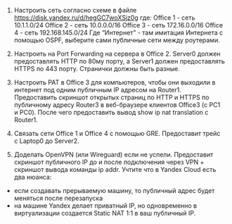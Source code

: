 1. Настроить сеть согласно схеме в файле
https://disk.yandex.ru/d/hegGC7woXSjz0g где:
Office 1 - cеть 10.1.1.0/24
Office 2 - cеть 10.0.0.0/16
Office 3 - cеть 172.16.0.0/16
Office 4 - cеть 192.168.145.0/24
Где “Интернет” - там имитация Интернета с помощью OSPF, выберите сами публичные сети между роутерами.

2. Настроить на Port Forwarding на сервера в Office 2. Server0 должен предоставлять HTTP по 80му порту, а Server1 должен предоставлять HTTPS по 443 порту. Странички должны быть разные.

3. Настроить PAT в Office 3 для компьютеров, чтобы они выходили в интернет под одним публичным IP адресом на Router1.
Предоставить скриншот открытых страниц по HTTP и HTTPS по публичному адресу Router3 в веб-браузере клиентов Office3 (с РС1 и РС0).
После чего предоставить вывод show ip nat translation c Router1.

4. Связать сети Office 1 и Office 4 с помощью GRE. Предоставит трейс с Laptop0 до Server2.

5. Доделать OpenVPN (или Wireguard) если не успели. Предоставит скриншот публичного IP до и после подключения через VPN + скриншот вывода команды ip addr.
Учтите что в Yandex Cloud есть два нюанса:
- если создавать прерываемую машину, то публичный адрес будет меняться после перезапуска
- на машине Yandex делает приватный IP, но одновременно в виртуализации создается Static NAT 1:1 в ваш публичный IP.
